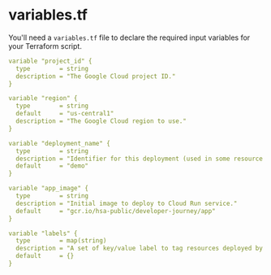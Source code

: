 # variables.tf

You'll need a `variables.tf` file to declare the required input variables for your Terraform script.

```yaml
variable "project_id" {
  type        = string
  description = "The Google Cloud project ID."
}

variable "region" {
  type        = string
  default     = "us-central1"
  description = "The Google Cloud region to use."
}

variable "deployment_name" {
  type        = string
  description = "Identifier for this deployment (used in some resource names)."
  default     = "demo"
}

variable "app_image" {
  type        = string
  description = "Initial image to deploy to Cloud Run service."
  default     = "gcr.io/hsa-public/developer-journey/app"
}

variable "labels" {
  type        = map(string)
  description = "A set of key/value label to tag resources deployed by this solution."
  default     = {}
}
```
